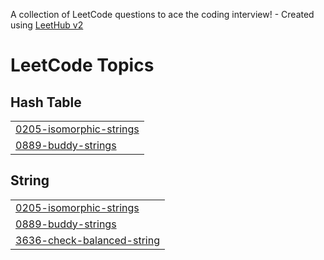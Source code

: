A collection of LeetCode questions to ace the coding interview! - Created using [LeetHub v2](https://github.com/arunbhardwaj/LeetHub-2.0)
<!---LeetCode Topics Start-->
# LeetCode Topics
## Hash Table
|  |
| ------- |
| [0205-isomorphic-strings](https://github.com/frankudoags/DSA/tree/master/0205-isomorphic-strings) |
| [0889-buddy-strings](https://github.com/frankudoags/DSA/tree/master/0889-buddy-strings) |
## String
|  |
| ------- |
| [0205-isomorphic-strings](https://github.com/frankudoags/DSA/tree/master/0205-isomorphic-strings) |
| [0889-buddy-strings](https://github.com/frankudoags/DSA/tree/master/0889-buddy-strings) |
| [3636-check-balanced-string](https://github.com/frankudoags/DSA/tree/master/3636-check-balanced-string) |
<!---LeetCode Topics End-->